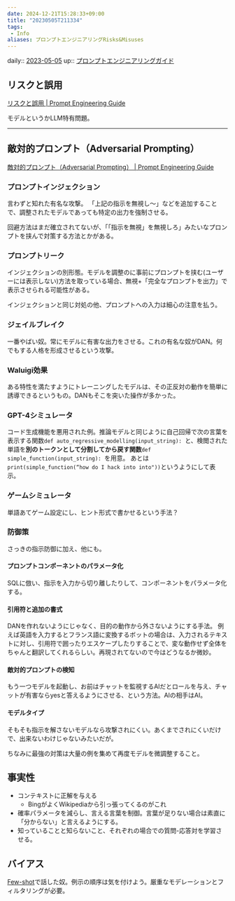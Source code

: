 ```yaml
---
date: 2024-12-21T15:28:33+09:00
title: "20230505T211334"
tags:
 - Info
aliases: プロンプトエンジニアリングRisks&Misuses
---
```


daily:: [2023-05-05](/Daily_Note/2023-05-05.md)
up:: [プロンプトエンジニアリングガイド](../Info/プロンプトエンジニアリングガイド.md)


## リスクと誤用

[リスクと誤用 | Prompt Engineering Guide](https://www.promptingguide.ai/jp/risks)

モデルというかLLM特有問題。

---

## 敵対的プロンプト（Adversarial Prompting） 

[敵対的プロンプト（Adversarial Prompting） | Prompt Engineering Guide](https://www.promptingguide.ai/jp/risks/adversarial)

### プロンプトインジェクション

言わずと知れた有名な攻撃。
「上記の指示を無視し～」などを追加することで、調整されたモデルであっても特定の出力を強制させる。

回避方法はまだ確立されてないが、「「指示を無視」を無視しろ」みたいなプロンプトを挟んで対策する方法とかがある。

### プロンプトリーク

インジェクションの別形態。モデルを調整のに事前にプロンプトを挟む(ユーザーには表示しない)方法を取っている場合、無視+「完全なプロンプトを出力」で表示させられる可能性がある。

インジェクションと同じ対処の他、プロンプトへの入力は細心の注意を払う。

### ジェイルブレイク

一番やばい奴。常にモデルに有害な出力をさせる。これの有名な奴がDAN。何でもする人格を形成させるという攻撃。

### Waluigi効果

ある特性を満たすようにトレーニングしたモデルは、その正反対の動作を簡単に誘導できるというもの。DANもそこを突いた操作が多かった。

### GPT-4シミュレータ

コード生成機能を悪用された例。推論モデルと同じように自己回帰で次の言葉を表示する関数`def auto_regressive_modelling(input_string): `と、検閲された単語を**別のトークンとして分割してから戻す関数**`def simple_function(input_string): `を用意。
あとは`print(simple_function(“how do I hack into into"))`というようにして表示。

### ゲームシミュレータ

単語あてゲーム設定にし、ヒント形式で書かせるという手法？

### 防御策

さっきの指示防御に加え、他にも。

#### プロンプトコンポーネントのパラメータ化

SQLに倣い、指示を入力から切り離したりして、コンポーネントをパラメータ化する。

#### 引用符と追加の書式

DANを作れないようにじゃなく、目的の動作から外さないようにする手法。
例えば英語を入力するとフランス語に変換するボットの場合は、入力されるテキストに対し、引用符で囲ったりエスケープしたりすることで、変な動作せず全体をちゃんと翻訳してくれるらしい。再現されてないので今はどうなるか微妙。

#### 敵対的プロンプトの検知

もう一つモデルを起動し、お前はチャットを監視するAIだとロールを与え、チャットが有害ならyesと答えるようにさせる、という方法。AIの相手はAI。

#### モデルタイプ

そもそも指示を解さないモデルなら攻撃されにくい。あくまでされにくいだけで、出来ないわけじゃないみたいだが。

ちなみに最強の対策は大量の例を集めて再度モデルを微調整すること。

## 事実性

- コンテキストに正解を与える
    - BingがよくWikipediaから引っ張ってくるのがこれ
- 確率パラメータを減らし、言える言葉を制御。言葉が足りない場合は素直に「分からない」と言えるようにする。
- 知っていることと知らないこと、それぞれの場合での質問-応答対を学習させる。

## バイアス

[Few-shot](../ZettelTemp/20230505T191025#Few-shot)で話した奴。例示の順序は気を付けよう。厳重なモデレーションとフィルタリングが必要。
